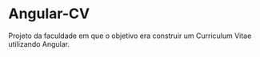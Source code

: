# Angular-CV
Projeto da faculdade em que o objetivo era construir um Curriculum Vitae utilizando Angular.
